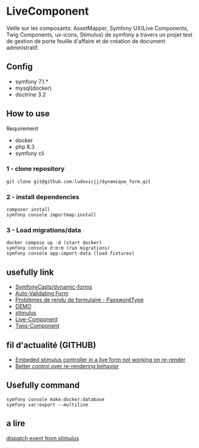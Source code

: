 # LiveComponent

Veille sur les composants: AssetMapper, Symfony UX(Live Components, Twig Components, ux-icons, Stimulus) de symfony a travers un projet test de gestion de porte feuille d'affaire et de création de document administratif.


## Config
- symfony 7.1.*
- mysql(docker)
- doctrine 3.2


## How to use
 Requirement
- docker
- php 8.3
- symfony cli


### 1 - clone repository
```
git clone git@github.com:ludovicjj/dynamique_form.git
```
### 2 - install dependencies
```
composer install
symfony console importmap:install
```
### 3 - Load migrations/data
```
docker compose up -d (start docker)
symfony console d:m:m (run migrations)
symfony console app:import-data (load fixtures)
```

## usefully link

- [SymfonyCasts/dynamic-forms](https://github.com/SymfonyCasts/dynamic-forms)
- [Auto-Validating Form](https://ux.symfony.com/demos/live-component/auto-validating-form)
- [Problèmes de rendu de formulaire - PasswordType](https://symfony.com/bundles/ux-live-component/current/index.html#form-rendering-problems)
- [DEMO](https://ux.symfony.com/demos)
- [stimulus](https://symfony.com/bundles/StimulusBundle/current/index.html)
- [Live-Component](https://symfony.com/bundles/ux-live-component/current/index.html)
- [Twig-Component](https://symfony.com/bundles/ux-twig-component/current/index.html)

## fil d'actualité (GITHUB)
- [Embeded stimulus controller in a live form not working on re-render](https://github.com/symfony/ux/issues/489)
- [Better control over re-rendering behavior](https://github.com/symfony/ux/issues/490)

## Usefully command

```
symfony console make:docker:database
symfony var:export --multiline 
```

## a lire
[dispatch event from stimulus](https://symfony.com/bundles/ux-live-component/current/index.html#emitting-an-event)
